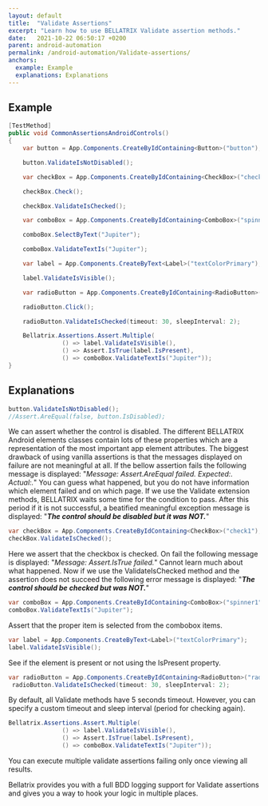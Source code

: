 ```yaml
---
layout: default
title:  "Validate Assertions"
excerpt: "Learn how to use BELLATRIX Validate assertion methods."
date:   2021-10-22 06:50:17 +0200
parent: android-automation
permalink: /android-automation/Validate-assertions/
anchors:
  example: Example
  explanations: Explanations
---
```

Example
-------
```csharp
[TestMethod]
public void CommonAssertionsAndroidControls()
{
    var button = App.Components.CreateByIdContaining<Button>("button");

    button.ValidateIsNotDisabled();

    var checkBox = App.Components.CreateByIdContaining<CheckBox>("check1");

    checkBox.Check();

    checkBox.ValidateIsChecked();

    var comboBox = App.Components.CreateByIdContaining<ComboBox>("spinner1");

    comboBox.SelectByText("Jupiter");

    comboBox.ValidateTextIs("Jupiter");

    var label = App.Components.CreateByText<Label>("textColorPrimary");

    label.ValidateIsVisible();

    var radioButton = App.Components.CreateByIdContaining<RadioButton>("radio2");

    radioButton.Click();

    radioButton.ValidateIsChecked(timeout: 30, sleepInterval: 2);

	Bellatrix.Assertions.Assert.Multiple(
               () => label.ValidateIsVisible(),
               () => Assert.IsTrue(label.IsPresent),
               () => comboBox.ValidateTextIs("Jupiter"));
}
```

Explanations
------------
```csharp
button.ValidateIsNotDisabled();
//Assert.AreEqual(false, button.IsDisabled);
```
We can assert whether the control is disabled. The different BELLATRIX Android elements classes contain lots of these properties which are a representation of the most important app element attributes. The biggest drawback of using vanilla assertions is that the messages displayed on failure are not meaningful at all. If the bellow assertion fails the following message is displayed: "*Message: Assert.AreEqual failed. Expected:<false>. Actual:<true>.*" You can guess what happened, but you do not have information which element failed and on which page. If we use the Validate extension methods, BELLATRIX waits some time for the condition to pass. After this period if it is not successful, a beatified meaningful exception message is displayed: "***The control should be disabled but it was NOT.***"
```csharp
var checkBox = App.Components.CreateByIdContaining<CheckBox>("check1");
checkBox.ValidateIsChecked();
```
Here we assert that the checkbox is checked. On fail the following message is displayed: "*Message: Assert.IsTrue failed.*" Cannot learn much about what happened. Now if we use the ValidateIsChecked method and the assertion does not succeed the following error message is displayed: "***The control should be checked but was NOT.***"
```csharp
var comboBox = App.Components.CreateByIdContaining<ComboBox>("spinner1");
comboBox.ValidateTextIs("Jupiter");
```
Assert that the proper item is selected from the combobox items.
```csharp
var label = App.Components.CreateByText<Label>("textColorPrimary");
label.ValidateIsVisible();
```
See if the element is present or not using the IsPresent property.
```csharp
var radioButton = App.Components.CreateByIdContaining<RadioButton>("radio2");
 radioButton.ValidateIsChecked(timeout: 30, sleepInterval: 2);
```
By default, all Validate methods have 5 seconds timeout. However, you can specify a custom timeout and sleep interval (period for checking again).
```csharp
Bellatrix.Assertions.Assert.Multiple(
               () => label.ValidateIsVisible(),
               () => Assert.IsTrue(label.IsPresent),
               () => comboBox.ValidateTextIs("Jupiter"));
```
You can execute multiple validate assertions failing only once viewing all results.

Bellatrix provides you with a full BDD logging support for Validate assertions and gives you a way to hook your logic in multiple places.
